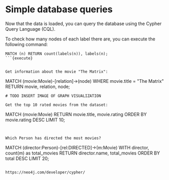 # Simple database queries

Now that the data is loaded, you can query the database using the Cypher Query Language (CQL).

To check how many nodes of each label there are, you can execute the following command:  
```
MATCH (n) RETURN count(labels(n)), labels(n);
```{execute}


Get information about the movie "The Matrix":  
```
MATCH (movie:Movie)-[relation]->(node) WHERE movie.title = "The Matrix" RETURN movie, relation, node;
```{execute}
# TODO INSERT IMAGE OF GRAPH VISUALIZATION

Get the top 10 rated movies from the dataset:  
```
MATCH (movie:Movie) RETURN movie.title, movie.rating ORDER BY movie.rating DESC LIMIT 10;
```{execute}


Which Person has directed the most movies?
```
MATCH (director:Person)-[rel:DIRECTED]->(m:Movie)
WITH director, count(m) as total_movies
RETURN director.name, total_movies
ORDER BY total DESC
LIMIT 20;
```{execute}

https://neo4j.com/developer/cypher/